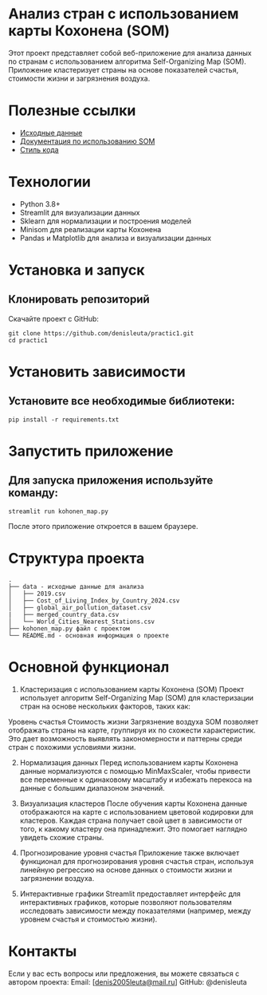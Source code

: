 # Анализ стран с использованием карты Кохонена (SOM)
Этот проект представляет собой веб-приложение для анализа данных по странам с использованием алгоритма Self-Organizing Map (SOM). Приложение кластеризует страны на основе показателей счастья, стоимости жизни и загрязнения воздуха.

# Полезные ссылки
- [Исходные данные](https://www.kaggle.com/datasets)
- [Документация по использованию SOM](https://www.mathworks.com/help/deeplearning/ref/selforgmap.html)
- [Стиль кода](https://www.python.org/dev/peps/pep-0008/)

# Технологии
- Python 3.8+
- Streamlit для визуализации данных
- Sklearn для нормализации и построения моделей
- Minisom для реализации карты Кохонена
- Pandas и Matplotlib для анализа и визуализации данных

# Установка и запуск
## Клонировать репозиторий
Скачайте проект с GitHub:

```shell
git clone https://github.com/denisleuta/practic1.git
cd practic1
```

# Установить зависимости
## Установите все необходимые библиотеки:

```shell
pip install -r requirements.txt
```

# Запустить приложение
## Для запуска приложения используйте команду:

```shell
streamlit run kohonen_map.py
```
После этого приложение откроется в вашем браузере.

# Структура проекта

```text
.
├── data - исходные данные для анализа
│   ├── 2019.csv
│   ├── Cost_of_Living_Index_by_Country_2024.csv
│   ├── global_air_pollution_dataset.csv
|   ├── merged_country_data.csv
│   └── World_Cities_Nearest_Stations.csv
├── kohonen_map.py файл с проектом
└── README.md - основная информация о проекте
```

# Основной функционал
1. Кластеризация с использованием карты Кохонена (SOM)
Проект использует алгоритм Self-Organizing Map (SOM) для кластеризации стран на основе нескольких факторов, таких как:

Уровень счастья
Стоимость жизни
Загрязнение воздуха
SOM позволяет отображать страны на карте, группируя их по схожести характеристик. Это дает возможность выявлять закономерности и паттерны среди стран с похожими условиями жизни.

2. Нормализация данных
Перед использованием карты Кохонена данные нормализуются с помощью MinMaxScaler, чтобы привести все переменные к одинаковому масштабу и избежать перекоса на данные с большим диапазоном значений.

3. Визуализация кластеров
После обучения карты Кохонена данные отображаются на карте с использованием цветовой кодировки для кластеров. Каждая страна получает свой цвет в зависимости от того, к какому кластеру она принадлежит. Это помогает наглядно увидеть схожие страны.

4. Прогнозирование уровня счастья
Приложение также включает функционал для прогнозирования уровня счастья стран, используя линейную регрессию на основе данных о стоимости жизни и загрязнении воздуха.

5. Интерактивные графики
Streamlit предоставляет интерфейс для интерактивных графиков, которые позволяют пользователям исследовать зависимости между показателями (например, между уровнем счастья и стоимостью жизни).

# Контакты
Если у вас есть вопросы или предложения, вы можете связаться с автором проекта:
Email: [denis2005leuta@mail.ru]
GitHub: @denisleuta
